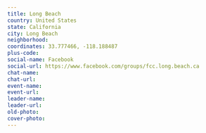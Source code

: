 ```yaml
---
title: Long Beach
country: United States
state: California
city: Long Beach
neighborhood: 
coordinates: 33.777466, -118.188487
plus-code:
social-name: Facebook
social-url: https://www.facebook.com/groups/fcc.long.beach.ca
chat-name:
chat-url:
event-name:
event-url:
leader-name:
leader-url:
old-photo: 
cover-photo:
---
```

